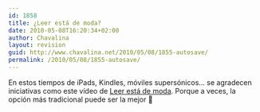 ```yaml
---
id: 1858
title: ¿Leer está de moda?
date: 2010-05-08T16:20:34+02:00
author: Chavalina
layout: revision
guid: http://www.chavalina.net/2010/05/08/1855-autosave/
permalink: /2010/05/08/1855-autosave/
---
```

En estos tiempos de iPads, Kindles, móviles supersónicos&#8230; se agradecen iniciativas como este vídeo de <a href="http://leerestademoda.com/" target="_blank">Leer está de moda</a>. Porque a veces, la opción más tradicional puede ser la mejor 🙂
